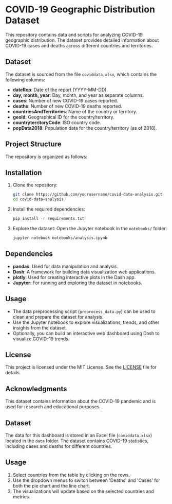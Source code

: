 # COVID-19 Geographic Distribution Dataset

This repository contains data and scripts for analyzing COVID-19 geographic distribution. The dataset provides detailed information about COVID-19 cases and deaths across different countries and territories.

## Dataset

The dataset is sourced from the file `coviddata.xlsx`, which contains the following columns:

- **dateRep**: Date of the report (YYYY-MM-DD).
- **day, month, year**: Day, month, and year as separate columns.
- **cases**: Number of new COVID-19 cases reported.
- **deaths**: Number of new COVID-19 deaths reported.
- **countriesAndTerritories**: Name of the country or territory.
- **geoId**: Geographical ID for the country/territory.
- **countryterritoryCode**: ISO country code.
- **popData2018**: Population data for the country/territory (as of 2018).

## Project Structure

The repository is organized as follows:


## Installation

1. Clone the repository:
    ```bash
    git clone https://github.com/yourusername/covid-data-analysis.git
    cd covid-data-analysis
    ```

2. Install the required dependencies:
    ```bash
    pip install -r requirements.txt
    ```

3. Explore the dataset:
    Open the Jupyter notebook in the `notebooks/` folder:
    ```bash
    jupyter notebook notebooks/analysis.ipynb
    ```

## Dependencies

- **pandas**: Used for data manipulation and analysis.
- **Dash**: A framework for building data visualization web applications.
- **plotly**: Used for creating interactive plots in the Dash app.
- **Jupyter**: For running and exploring the dataset in notebooks.

## Usage

- The data preprocessing script (`preprocess_data.py`) can be used to clean and prepare the dataset for analysis.
- Use the Jupyter notebook to explore visualizations, trends, and other insights from the dataset.
- Optionally, you can build an interactive web dashboard using Dash to visualize COVID-19 trends.

## License

This project is licensed under the MIT License. See the [LICENSE](LICENSE) file for details.

## Acknowledgments

This dataset contains information about the COVID-19 pandemic and is used for research and educational purposes.

## Dataset

The data for this dashboard is stored in an Excel file (`coviddata.xlsx`) located in the `data` folder. The dataset contains COVID-19 statistics, including cases and deaths for different countries.

## Usage

1. Select countries from the table by clicking on the rows.
2. Use the dropdown menus to switch between 'Deaths' and 'Cases' for both the pie chart and the line chart.
3. The visualizations will update based on the selected countries and metrics.
